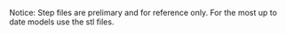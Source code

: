 Notice: Step files are prelimary and for reference only. For the most up to date models use the stl files.  